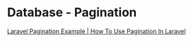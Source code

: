# Database - Pagination

[Laravel Pagination Example | How To Use Pagination In Laravel](https://appdividend.com/2018/02/23/laravel-pagination-example-tutorial/)
